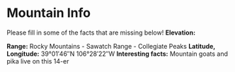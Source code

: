 # Mountain Info
Please fill in some of the facts that are missing below!
**Elevation:**

**Range:** Rocky Mountains - Sawatch Range - Collegiate Peaks
**Latitude, Longitude:** 39°01′46″N 106°28′22″W
**Interesting facts:** Mountain goats and pika live on this 14-er
